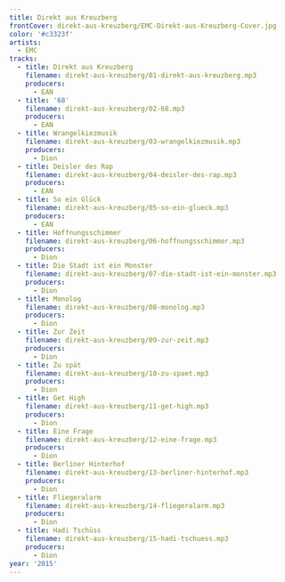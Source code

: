 ```yaml
---
title: Direkt aus Kreuzberg
frontCover: direkt-aus-kreuzberg/EMC-Direkt-aus-Kreuzberg-Cover.jpg
color: '#c3323f'
artists:
  - EMC
tracks:
  - title: Direkt aus Kreuzberg
    filename: direkt-aus-kreuzberg/01-direkt-aus-kreuzberg.mp3
    producers:
      - EAN
  - title: '68'
    filename: direkt-aus-kreuzberg/02-68.mp3
    producers:
      - EAN
  - title: Wrangelkiezmusik
    filename: direkt-aus-kreuzberg/03-wrangelkiezmusik.mp3
    producers:
      - Dion
  - title: Deisler des Rap
    filename: direkt-aus-kreuzberg/04-deisler-des-rap.mp3
    producers:
      - EAN
  - title: So ein Glück
    filename: direkt-aus-kreuzberg/05-so-ein-glueck.mp3
    producers:
      - EAN
  - title: Hoffnungsschimmer
    filename: direkt-aus-kreuzberg/06-hoffnungsschimmer.mp3
    producers:
      - Dion
  - title: Die Stadt ist ein Monster
    filename: direkt-aus-kreuzberg/07-die-stadt-ist-ein-monster.mp3
    producers:
      - Dion
  - title: Monolog
    filename: direkt-aus-kreuzberg/08-monolog.mp3
    producers:
      - Dion
  - title: Zur Zeit
    filename: direkt-aus-kreuzberg/09-zur-zeit.mp3
    producers:
      - Dion
  - title: Zu spät
    filename: direkt-aus-kreuzberg/10-zu-spaet.mp3
    producers:
      - Dion
  - title: Get High
    filename: direkt-aus-kreuzberg/11-get-high.mp3
    producers:
      - Dion
  - title: Eine Frage
    filename: direkt-aus-kreuzberg/12-eine-frage.mp3
    producers:
      - Dion
  - title: Berliner Hinterhof
    filename: direkt-aus-kreuzberg/13-berliner-hinterhof.mp3
    producers:
      - Dion
  - title: Fliegeralarm
    filename: direkt-aus-kreuzberg/14-fliegeralarm.mp3
    producers:
      - Dion
  - title: Hadi Tschüss
    filename: direkt-aus-kreuzberg/15-hadi-tschuess.mp3
    producers:
      - Dion
year: '2015'
---
```

